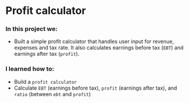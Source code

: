 # Profit calculator

### In this project we:

- Built a simple profit calculator that handles user input for revenue, expenses and tax rate. It also calculates earnings before tax (`EBT`) and earnings after tax (`profit`).

### I learned how to:

- Build a `profit calculator`
- Calculate `EBT` (earnings before tax), `profit` (earnings after tax), and `ratio` (between `ebt` and `profit`)
